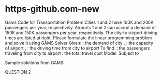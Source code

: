 # https-github.com-new
Gams Code for Transportation Problem
Cities 1 and 2 have 100K and 200K passengers per year, respectively. Airports 1 and 2 can accept a demand of 150K and 150K passengers per year, respectively. The city-to-airport driving times are listed at right.
Please formulate the linear programming problem and solve it using GAMS Solver
Given:
: the demand of city , 
: the capacity of airport , 
: the driving time from city  to airport 
To find:
: the passengers traveling from city  to airport 
: the total travel cost
Model:
Subject to


Sample solutions from GAMS: 

QUESTION 2 
